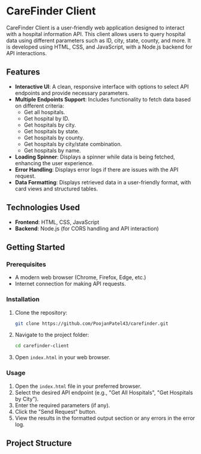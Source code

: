 # CareFinder Client

CareFinder Client is a user-friendly web application designed to interact with a hospital information API. This client allows users to query hospital data using different parameters such as ID, city, state, county, and more. It is developed using HTML, CSS, and JavaScript, with a Node.js backend for API interactions.

## Features

- **Interactive UI**: A clean, responsive interface with options to select API endpoints and provide necessary parameters.
- **Multiple Endpoints Support**: Includes functionality to fetch data based on different criteria:
  - Get all hospitals.
  - Get hospital by ID.
  - Get hospitals by city.
  - Get hospitals by state.
  - Get hospitals by county.
  - Get hospitals by city/state combination.
  - Get hospitals by name.
- **Loading Spinner**: Displays a spinner while data is being fetched, enhancing the user experience.
- **Error Handling**: Displays error logs if there are issues with the API request.
- **Data Formatting**: Displays retrieved data in a user-friendly format, with card views and structured tables.

## Technologies Used

- **Frontend**: HTML, CSS, JavaScript
- **Backend**: Node.js (for CORS handling and API interaction)


## Getting Started

### Prerequisites

- A modern web browser (Chrome, Firefox, Edge, etc.)
- Internet connection for making API requests.

### Installation

1. Clone the repository:
    ```bash
    git clone https://github.com/PoojanPatel43/carefinder.git
    ```
2. Navigate to the project folder:
    ```bash
    cd carefinder-client
    ```
3. Open `index.html` in your web browser.

### Usage

1. Open the `index.html` file in your preferred browser.
2. Select the desired API endpoint (e.g., "Get All Hospitals", "Get Hospitals by City").
3. Enter the required parameters (if any).
4. Click the "Send Request" button.
5. View the results in the formatted output section or any errors in the error log.

## Project Structure


